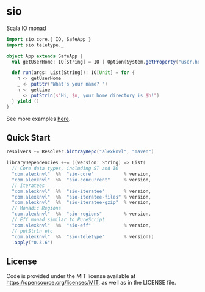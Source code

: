 # sio

Scala IO monad

```scala
import sio.core.{ IO, SafeApp }
import sio.teletype._

object App extends SafeApp {
  val getUserHome: IO[String] = IO { Option(System.getProperty("user.home")).get }

  def run(args: List[String]): IO[Unit] = for {
    h <- getUserHome
    _ <- putStr("What's your name? ")
    n <- getLine
    _ <- putStrLn(s"Hi, $n, your home directory is $h!")
  } yield ()
}
```

See more examples [here](https://github.com/alexknvl/sio/tree/master/example/src/main/scala).

## Quick Start
```scala
resolvers += Resolver.bintrayRepo("alexknvl", "maven")

libraryDependencies ++= ((version: String) => List(
  // Core data types, including ST and IO
  "com.alexknvl"  %%  "sio-core"           % version,
  "com.alexknvl"  %%  "sio-concurrent"     % version,
  // Iteratees
  "com.alexknvl"  %%  "sio-iteratee"       % version,
  "com.alexknvl"  %%  "sio-iteratee-files" % version,
  "com.alexknvl"  %%  "sio-iteratee-gzip"  % version,
  // Monadic Regions  
  "com.alexknvl"  %%  "sio-regions"        % version,
  // Eff monad similar to PureScript
  "com.alexknvl"  %%  "sio-eff"            % version,
  // putStrLn etc
  "com.alexknvl"  %%  "sio-teletype"       % version))
  .apply("0.3.6")
```

## License
Code is provided under the MIT license available at https://opensource.org/licenses/MIT,
as well as in the LICENSE file.
